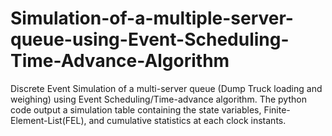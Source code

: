 # Simulation-of-a-multiple-server-queue-using-Event-Scheduling-Time-Advance-Algorithm
Discrete Event Simulation of a multi-server queue (Dump Truck loading and weighing) using Event Scheduling/Time-advance algorithm. The python code output a simulation table containing the state variables, Finite-Element-List(FEL), and cumulative statistics at each clock instants.
